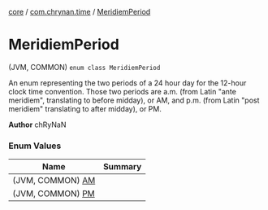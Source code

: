 [core](../../index.md) / [com.chrynan.time](../index.md) / [MeridiemPeriod](./index.md)

# MeridiemPeriod

(JVM, COMMON) `enum class MeridiemPeriod`

An enum representing the two periods of a 24 hour day for the 12-hour clock time convention. Those two periods are
a.m. (from Latin "ante meridiem", translating to before midday), or AM, and p.m. (from Latin "post meridiem"
translating to after midday), or PM.

**Author**
chRyNaN

### Enum Values

| Name | Summary |
|---|---|
| (JVM, COMMON) [AM](-a-m.md) |  |
| (JVM, COMMON) [PM](-p-m.md) |  |
